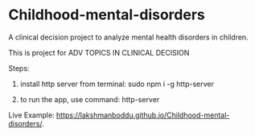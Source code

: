 # Childhood-mental-disorders
A clinical decision project to analyze mental health disorders in children.

This is project for ADV TOPICS IN CLINICAL DECISION

Steps:
1. install http server from terminal:
sudo npm i -g http-server

2. to run the app, use command:
http-server

Live Example:
https://lakshmanboddu.github.io/Childhood-mental-disorders/.
